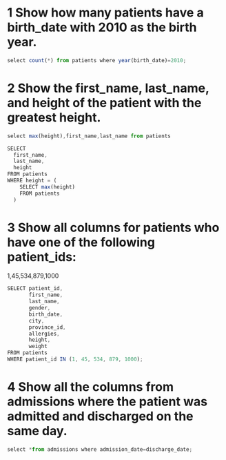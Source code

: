 #  1 Show how many patients have a birth_date with 2010 as the birth year.
```jsx
select count(*) from patients where year(birth_date)=2010;
```
# 2 Show the first_name, last_name, and height of the patient with the greatest height.
```jsx
select max(height),first_name,last_name from patients

SELECT
  first_name,
  last_name,
  height
FROM patients
WHERE height = (
    SELECT max(height)
    FROM patients
  )
```
# 3 Show all columns for patients who have one of the following patient_ids:
1,45,534,879,1000

```jsx
SELECT patient_id,
       first_name,
       last_name,
       gender,
       birth_date,
       city,
       province_id,
       allergies,
       height,
       weight
FROM patients 
WHERE patient_id IN (1, 45, 534, 879, 1000);

```
# 4 Show all the columns from admissions where the patient was admitted and discharged on the same day.
```jsx
select *from admissions where admission_date=discharge_date;
```
